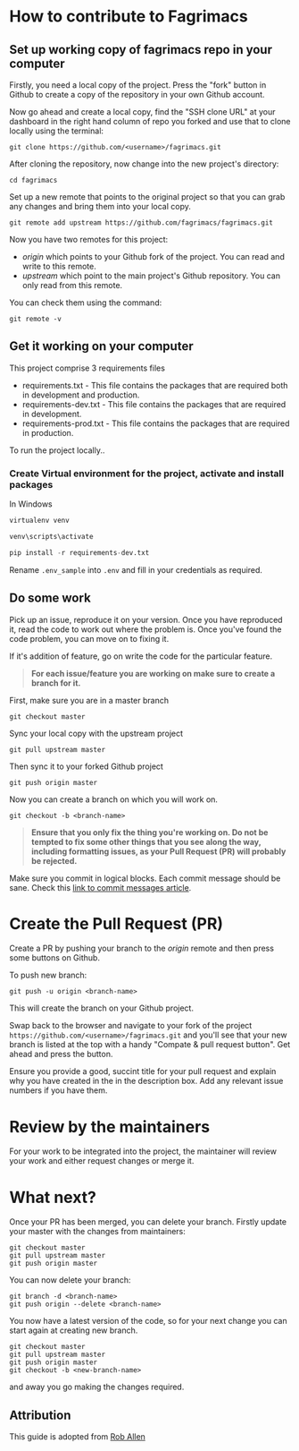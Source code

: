 # How to contribute to Fagrimacs

## Set up working copy of fagrimacs repo in your computer

Firstly, you need a local copy of the project. Press the "fork" button in Github to create a copy of the repository in your own Github account.

Now go ahead and create a local copy, find the "SSH clone URL" at your dashboard in the right hand column of repo you forked and use that to clone locally using the terminal:

```
git clone https://github.com/<username>/fagrimacs.git
```

After cloning the repository, now change into the new project's directory:

```
cd fagrimacs
```

Set up a new remote that points to the original project so that you can grab any changes and bring them into your local copy.

```
git remote add upstream https://github.com/fagrimacs/fagrimacs.git
```

Now you have two remotes for this project:

- _origin_ which points to your Github fork of the project. You can read and write to this remote.
- _upstream_ which point to the main project's Github repository. You can only read from this remote.

You can check them using the command:

```
git remote -v
```

## Get it working on your computer

This project comprise 3 requirements files

- requirements.txt - This file contains the packages that are required both in development and production.
- requirements-dev.txt - This file contains the packages that are required in development.
- requirements-prod.txt - This file contains the packages that are required in production.

To run the project locally..

### Create Virtual environment for the project, activate and install packages

In Windows
```python
virtualenv venv

venv\scripts\activate

pip install -r requirements-dev.txt
```

Rename `.env_sample` into `.env` and fill in your credentials as required.

## Do some work

Pick up an issue, reproduce it on your version. Once you have reproduced it, read the code to work out where the problem is. Once you've found the code problem, you can move on to fixing it.

If it's addition of feature, go on write the code for the particular feature.

> **For each issue/feature you are working on make sure to create a branch for it.**

First, make sure you are in a master branch

```
git checkout master
```
Sync your local copy with the upstream project

```
git pull upstream master
```
Then sync it to your forked Github project

```
git push origin master
```

Now you can create a branch on which you will work on.

```
git checkout -b <branch-name>
```

> **Ensure that you only fix the thing you're working on. Do not be tempted to fix some other things that you see along the way, including formatting issues, as your Pull Request (PR) will probably be rejected.**

Make sure you commit in logical blocks. Each commit message should be sane. Check this [link to commit messages article]().

# Create the Pull Request (PR)

Create a PR by pushing your branch to the _origin_ remote and then press some buttons on Github.

To push new branch:
```
git push -u origin <branch-name>
```

This will create the branch on your Github project.

Swap back to the browser and navigate to your fork of the project `https://github.com/<username>/fagrimacs.git` and you'll see that your new branch is listed at the top with a handy "Compate & pull request button". Get ahead and press the button.

Ensure you provide a good, succint title for your pull request and explain why you have created in the in the description box. Add any relevant issue numbers if you have them.

# Review by the maintainers

For your work to be integrated into the project, the maintainer will review your work and either request changes or merge it.

# What next?

Once your PR has been merged, you can delete your branch. Firstly update your master with the changes from maintainers:

```
git checkout master
git pull upstream master
git push origin master
```

You can now delete your branch:

```
git branch -d <branch-name>
git push origin --delete <branch-name>
```

You now have a latest version of the code, so for your next change you can start again at creating new branch.

```
git checkout master
git pull upstream master
git push origin master
git checkout -b <new-branch-name>
```
and away you go making the changes required.

## Attribution

This guide is adopted from [Rob Allen](https://akrabat.com/the-beginners-guide-to-contributing-to-a-GitHub-project)